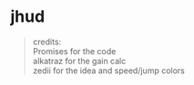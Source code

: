 # jhud

>credits:  
>Promises for the code  
>alkatraz for the gain calc  
>zedii for the idea and speed/jump colors  